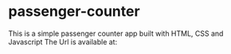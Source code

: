 # passenger-counter
This is a simple passenger counter app built with HTML, CSS and Javascript
The Url is available at:
